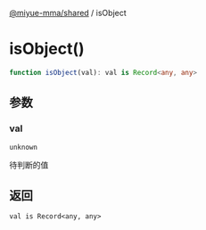[@miyue-mma/shared](../index.md) / isObject

# isObject()

```ts
function isObject(val): val is Record<any, any>
```

## 参数

### val

`unknown`

待判断的值

## 返回

`val is Record<any, any>`
